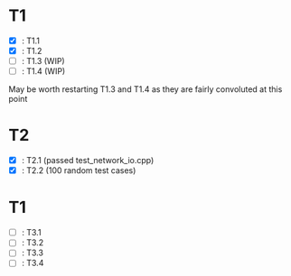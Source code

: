 T1
=====================

- [x] : T1.1
- [x] : T1.2
- [ ] : T1.3 (WIP)
- [ ] : T1.4 (WIP)

May be worth restarting T1.3 and T1.4 as they are fairly convoluted at this point

T2
=====================

- [x] : T2.1 (passed test_network_io.cpp)
- [x] : T2.2 (100 random test cases)

T1
=====================

- [ ] : T3.1
- [ ] : T3.2
- [ ] : T3.3
- [ ] : T3.4
